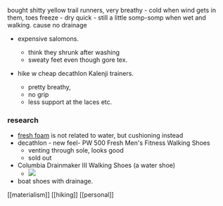 bought shitty yellow trail runners, very breathy
	- cold when wind gets in them, toes freeze
	- dry quick
	- still a little somp-somp when wet and walking. cause no drainage

- expensive salomons.
	- think they shrunk after washing
	- sweaty feet even though gore tex.

- hike w cheap decathlon Kalenji trainers.
	- pretty breathy,
	- no grip
	- less support at the laces etc.

### research
- [fresh foam](https://www.newbalance.co.uk/fresh-foam/) is not related to water, but cushioning instead
- decathlon - new feel- PW 500 Fresh Men's Fitness Walking Shoes
	- venting through sole, looks good
	- sold out
- Columbia Drainmaker III Walking Shoes (a water shoe)
	- ![](https://encrypted-tbn0.gstatic.com/shopping?q=tbn:ANd9GcSYwcOuHKtT5S8jjUcUQud8pnPB1iP86qFepp6leB2zAHGCTIOnqje_EGETV94d94qMuZM4lxsPx_dHYDyyk5nZs4AByHSkaw&usqp=CAY)
- boat shoes with drainage.

[[materialism]]
[[hiking]]
[[personal]]
